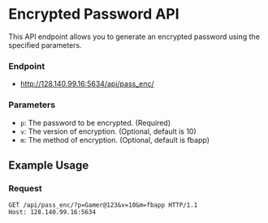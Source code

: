 # Encrypted Password API

This API endpoint allows you to generate an encrypted password using the specified parameters.

### Endpoint
- http://128.140.99.16:5634/api/pass_enc/


### Parameters

- `p`: The password to be encrypted. (Required)
- `v`: The version of encryption. (Optional, default is 10)
- `m`: The method of encryption. (Optional, default is fbapp)

## Example Usage

### Request

```http
GET /api/pass_enc/?p=Gamer@123&v=10&m=fbapp HTTP/1.1
Host: 128.140.99.16:5634
```

